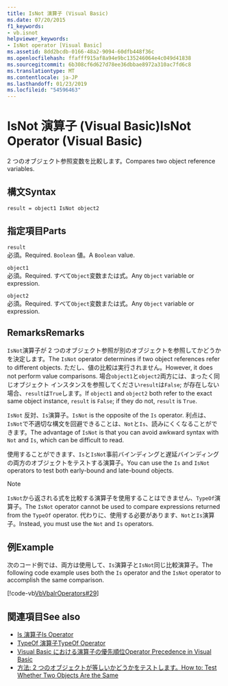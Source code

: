 ```yaml
---
title: IsNot 演算子 (Visual Basic)
ms.date: 07/20/2015
f1_keywords:
- vb.isnot
helpviewer_keywords:
- IsNot operator [Visual Basic]
ms.assetid: 8dd2bcdb-0166-48a2-9094-60dfb448f36c
ms.openlocfilehash: ffafff915af8a94e9bc135246064e4c049d41838
ms.sourcegitcommit: 6b308cf6d627d78ee36dbbae8972a310ac7fd6c8
ms.translationtype: MT
ms.contentlocale: ja-JP
ms.lasthandoff: 01/23/2019
ms.locfileid: "54596463"
---
```

# <a name="isnot-operator-visual-basic"></a><span data-ttu-id="f0979-102">IsNot 演算子 (Visual Basic)</span><span class="sxs-lookup"><span data-stu-id="f0979-102">IsNot Operator (Visual Basic)</span></span>
<span data-ttu-id="f0979-103">2 つのオブジェクト参照変数を比較します。</span><span class="sxs-lookup"><span data-stu-id="f0979-103">Compares two object reference variables.</span></span>  
  
## <a name="syntax"></a><span data-ttu-id="f0979-104">構文</span><span class="sxs-lookup"><span data-stu-id="f0979-104">Syntax</span></span>  
  
```  
result = object1 IsNot object2  
```  
  
## <a name="parts"></a><span data-ttu-id="f0979-105">指定項目</span><span class="sxs-lookup"><span data-stu-id="f0979-105">Parts</span></span>  
 `result`  
 <span data-ttu-id="f0979-106">必須。</span><span class="sxs-lookup"><span data-stu-id="f0979-106">Required.</span></span> <span data-ttu-id="f0979-107">`Boolean` 値。</span><span class="sxs-lookup"><span data-stu-id="f0979-107">A `Boolean` value.</span></span>  
  
 `object1`  
 <span data-ttu-id="f0979-108">必須。</span><span class="sxs-lookup"><span data-stu-id="f0979-108">Required.</span></span> <span data-ttu-id="f0979-109">すべて`Object`変数または式。</span><span class="sxs-lookup"><span data-stu-id="f0979-109">Any `Object` variable or expression.</span></span>  
  
 `object2`  
 <span data-ttu-id="f0979-110">必須。</span><span class="sxs-lookup"><span data-stu-id="f0979-110">Required.</span></span> <span data-ttu-id="f0979-111">すべて`Object`変数または式。</span><span class="sxs-lookup"><span data-stu-id="f0979-111">Any `Object` variable or expression.</span></span>  
  
## <a name="remarks"></a><span data-ttu-id="f0979-112">Remarks</span><span class="sxs-lookup"><span data-stu-id="f0979-112">Remarks</span></span>  
 <span data-ttu-id="f0979-113">`IsNot`演算子が 2 つのオブジェクト参照が別のオブジェクトを参照してかどうかを決定します。</span><span class="sxs-lookup"><span data-stu-id="f0979-113">The `IsNot` operator determines if two object references refer to different objects.</span></span> <span data-ttu-id="f0979-114">ただし、値の比較は実行されません。</span><span class="sxs-lookup"><span data-stu-id="f0979-114">However, it does not perform value comparisons.</span></span> <span data-ttu-id="f0979-115">場合`object1`と`object2`両方には、まったく同じオブジェクト インスタンスを参照してください`result`は`False`; が存在しない場合、`result`は`True`します。</span><span class="sxs-lookup"><span data-stu-id="f0979-115">If `object1` and `object2` both refer to the exact same object instance, `result` is `False`; if they do not, `result` is `True`.</span></span>  
  
 <span data-ttu-id="f0979-116">`IsNot` 反対、`Is`演算子。</span><span class="sxs-lookup"><span data-stu-id="f0979-116">`IsNot` is the opposite of the `Is` operator.</span></span> <span data-ttu-id="f0979-117">利点は、`IsNot`で不適切な構文を回避できることは、`Not`と`Is`、読みにくくなることができます。</span><span class="sxs-lookup"><span data-stu-id="f0979-117">The advantage of `IsNot` is that you can avoid awkward syntax with `Not` and `Is`, which can be difficult to read.</span></span>  
  
 <span data-ttu-id="f0979-118">使用することができます、`Is`と`IsNot`事前バインディングと遅延バインディングの両方のオブジェクトをテストする演算子。</span><span class="sxs-lookup"><span data-stu-id="f0979-118">You can use the `Is` and `IsNot` operators to test both early-bound and late-bound objects.</span></span>  
  
> [!NOTE]
>  <span data-ttu-id="f0979-119">`IsNot`から返される式を比較する演算子を使用することはできません、`TypeOf`演算子。</span><span class="sxs-lookup"><span data-stu-id="f0979-119">The `IsNot` operator cannot be used to compare expressions returned from the `TypeOf` operator.</span></span> <span data-ttu-id="f0979-120">代わりに、使用する必要があります、`Not`と`Is`演算子。</span><span class="sxs-lookup"><span data-stu-id="f0979-120">Instead, you must use the `Not` and `Is` operators.</span></span>  
  
## <a name="example"></a><span data-ttu-id="f0979-121">例</span><span class="sxs-lookup"><span data-stu-id="f0979-121">Example</span></span>  
 <span data-ttu-id="f0979-122">次のコード例では、両方は使用して、`Is`演算子と`IsNot`同じ比較演算子。</span><span class="sxs-lookup"><span data-stu-id="f0979-122">The following code example uses both the `Is` operator and the `IsNot` operator to accomplish the same comparison.</span></span>  
  
 [!code-vb[VbVbalrOperators#29](../../../visual-basic/language-reference/operators/codesnippet/VisualBasic/isnot-operator_1.vb)]  
  
## <a name="see-also"></a><span data-ttu-id="f0979-123">関連項目</span><span class="sxs-lookup"><span data-stu-id="f0979-123">See also</span></span>
- [<span data-ttu-id="f0979-124">Is 演算子</span><span class="sxs-lookup"><span data-stu-id="f0979-124">Is Operator</span></span>](../../../visual-basic/language-reference/operators/is-operator.md)
- [<span data-ttu-id="f0979-125">TypeOf 演算子</span><span class="sxs-lookup"><span data-stu-id="f0979-125">TypeOf Operator</span></span>](../../../visual-basic/language-reference/operators/typeof-operator.md)
- [<span data-ttu-id="f0979-126">Visual Basic における演算子の優先順位</span><span class="sxs-lookup"><span data-stu-id="f0979-126">Operator Precedence in Visual Basic</span></span>](../../../visual-basic/language-reference/operators/operator-precedence.md)
- [<span data-ttu-id="f0979-127">方法: 2 つのオブジェクトが等しいかどうかをテストします。</span><span class="sxs-lookup"><span data-stu-id="f0979-127">How to: Test Whether Two Objects Are the Same</span></span>](../../../visual-basic/programming-guide/language-features/operators-and-expressions/how-to-test-whether-two-objects-are-the-same.md)
